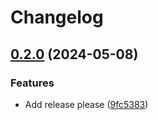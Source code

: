 # Changelog

## [0.2.0](https://github.com/traksharp/some-actions/compare/v0.1.0...v0.2.0) (2024-05-08)


### Features

* Add release please ([9fc5383](https://github.com/traksharp/some-actions/commit/9fc5383d34add8db091c9ccc7005ef579118298d))
